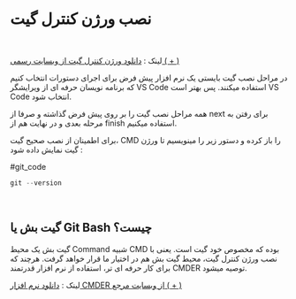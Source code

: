 
# نصب ورژن کنترل گیت
<br>

لینک :  [دانلود ورژن کنترل گیت از وبسایت رسمی ( + )](https://git-scm.com/downloads)

در مراحل نصب گیت بایستی یک نرم افزار پیش فرض برای اجرای دستورات انتخاب کنیم که برنامه نویسان حرفه ای از ویرایشگر VS Code استفاده میکنند. پس بهتر است VS Code انتخاب شود.

همه مراحل نصب گیت را بر روی پیش فرض گذاشته و صرفا از next برای رفتن به مرحله بعدی و در نهایت هم از finish استفاده میکنیم.

برای اطمینان از نصب صحیح گیت، CMD را باز کرده و دستور زیر را مینویسیم تا ورژن گیت نمایش داده شود :

#git_code
```groovy
git --version
```
<br>

## گیت بش یا Git Bash چیست؟

گیت بش یک محیط Command شبیه CMD بوده که مخصوص خود گیت است. یعنی با نصب ورژن کنترل گیت، محیط گیت بش هم در اختیار ما قرار خواهد گرفت. هرچند که برای کار حرفه ای تر، استفاده از نرم افزار قدرتمند CMDER توصیه میشود.

لینک :  [دانلود نرم افزار CMDER از وبسایت مرجع ( + )](https://cmder.app/)